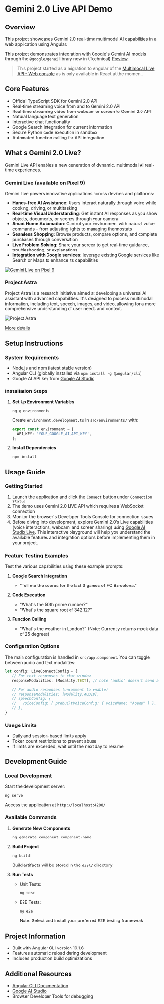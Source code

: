# Gemini 2.0 Live API Demo

## Overview
This project showcases Gemini 2.0 real-time multimodal AI capabilities in a web application using Angular.

This project demonstrates integration with Google's Gemini AI models through the `@google/genai` library now in (Technical) [Preview](https://github.com/googleapis/js-genai/commit/da38b6df88705c8ff1ea9a2e1c5ffa596054b382).

> This project started as a migration to Angular of the [Multimodal Live API - Web console](https://github.com/google-gemini/multimodal-live-api-web-console) as is only available in React at the moment.

## Core Features
- Official TypeScript SDK for Gemini 2.0 API
- Real-time streaming voice from and to Gemini 2.0 API
- Real-time streaming video from webcam or screen to Gemini 2.0 API
- Natural language text generation
- Interactive chat functionality
- Google Search integration for current information
- Secure Python code execution in sandbox
- Automated function calling for API integration

## What's Gemini 2.0 Live?

Gemini Live API enables a new generation of dynamic, multimodal AI real-time experiences.

### Gemini Live (available on Pixel 9)
Gemini Live powers innovative applications across devices and platforms:

- **Hands-free AI Assistance**: Users interact naturally through voice while cooking, driving, or multitasking
- **Real-time Visual Understanding**: Get instant AI responses as you show objects, documents, or scenes through your camera
- **Smart Home Automation**: Control your environment with natural voice commands - from adjusting lights to managing thermostats
- **Seamless Shopping**: Browse products, compare options, and complete purchases through conversation
- **Live Problem Solving**: Share your screen to get real-time guidance, troubleshooting, or explanations
- **Integration with Google services**: leverage existing Google services like Search or Maps to enhance its capabilities

[![Gemini Live on Pixel 9](https://img.youtube.com/vi/mNTGbi5ReMc/0.jpg)](https://www.youtube.com/watch?v=mNTGbi5ReMc)

### Project Astra

Project Astra is a research initiative aimed at developing a universal AI assistant with advanced capabilities. It's designed to process multimodal information, including text, speech, images, and video, allowing for a more comprehensive understanding of user needs and context.

![Project Astra](https://i.imgur.com/VEPikJN.png)

[More details](https://deepmind.google/technologies/project-astra/)

## Setup Instructions

### System Requirements
- Node.js and npm (latest stable version)
- Angular CLI (globally installed via `npm install -g @angular/cli`)
- Google AI API key from [Google AI Studio](https://makersuite.google.com/)

### Installation Steps

1. **Set Up Environment Variables**
   ```bash
   ng g environments
   ```
   Create `environment.development.ts` in `src/environments/` with:
   ```typescript
   export const environment = {
     API_KEY: 'YOUR_GOOGLE_AI_API_KEY',
   };
   ```

2. **Install Dependencies**
   ```bash
   npm install
   ```

## Usage Guide

### Getting Started
1. Launch the application and click the `Connect` button under `Connection Status`
2. The demo uses Gemini 2.0 LIVE API which requires a WebSocket connection
3. Monitor the browser's Developer Tools Console for connection issues
4. Before diving into development, explore Gemini 2.0's Live capabilities (voice interactions, webcam, and screen sharing) using [Google AI Studio Live](https://aistudio.google.com/live). This interactive playground will help you understand the available features and integration options before implementing them in your project.

### Feature Testing Examples
Test the various capabilities using these example prompts:

1. **Google Search Integration**
   - "Tell me the scores for the last 3 games of FC Barcelona."

2. **Code Execution**
   - "What's the 50th prime number?"
   - "What's the square root of 342.12?"

3. **Function Calling**
   - "What's the weather in London?" (Note: Currently returns mock data of 25 degrees)

### Configuration Options

The main configuration is handled in `src/app.component`. You can toggle between audio and text modalities:

```typescript
let config: LiveConnectConfig = {
   // For text responses in chat window
   responseModalities: [Modality.TEXT], // note "audio" doesn't send a text response over
   
   // For audio responses (uncomment to enable)
   // responseModalities: [Modality.AUDIO],
   // speechConfig: {
   //   voiceConfig: { prebuiltVoiceConfig: { voiceName: "Aoede" } },
   // },
}
```

### Usage Limits
- Daily and session-based limits apply
- Token count restrictions to prevent abuse
- If limits are exceeded, wait until the next day to resume

## Development Guide

### Local Development
Start the development server:
```bash
ng serve
```
Access the application at `http://localhost:4200/`

### Available Commands

1. **Generate New Components**
   ```bash
   ng generate component component-name
   ```

2. **Build Project**
   ```bash
   ng build
   ```
   Build artifacts will be stored in the `dist/` directory

3. **Run Tests**
   - Unit Tests:
     ```bash
     ng test
     ```
   - E2E Tests:
     ```bash
     ng e2e
     ```
     Note: Select and install your preferred E2E testing framework

## Project Information
- Built with Angular CLI version 19.1.6
- Features automatic reload during development
- Includes production build optimizations

## Additional Resources
- [Angular CLI Documentation](https://angular.dev/tools/cli)
- [Google AI Studio](https://makersuite.google.com/)
- Browser Developer Tools for debugging
